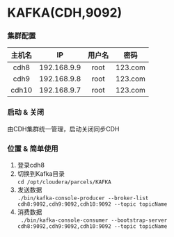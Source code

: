 # KAFKA(CDH,9092)

### 集群配置
主机名|IP|用户名|密码
:-:|:-:|:-:|:-:
cdh8|192.168.9.9|root|123.com
cdh9|192.168.9.8|root|123.com
cdh10|192.168.9.7|root|123.com

### 启动 & 关闭
由CDH集群统一管理，启动关闭同步CDH

### 位置 & 简单使用
1. 登录cdh8
2. 切换到Kafka目录  
`cd /opt/cloudera/parcels/KAFKA`
3. 发送数据  
`./bin/kafka-console-producer --broker-list cdh8:9092,cdh9:9092,cdh10:9092 --topic topicName`
4. 消费数据  
` ./bin/kafka-console-consumer --bootstrap-server cdh8:9092,cdh9:9092,cdh10:9092 --topic topicName`
